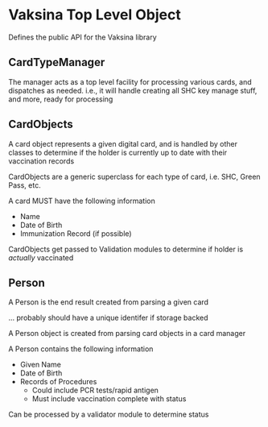 # Vaksina Top Level Object

Defines the public API for the Vaksina library

## CardTypeManager

The manager acts as a top level facility for processing various cards, and dispatches
as needed. i.e., it will handle creating all SHC key manage stuff, and more, ready for
processing

## CardObjects

A card object represents a given digital card, and is handled by other classes to
determine if the holder is currently up to date with their vaccination records

CardObjects are a generic superclass for each type of card, i.e. SHC, Green Pass, etc.

A card MUST have the following information

- Name
- Date of Birth
- Immunization Record (if possible)

CardObjects get passed to Validation modules to determine if holder is *actually* vaccinated

## Person

A Person is the end result created from parsing a given card

... probably should have a unique identifer if storage backed

A Person object is created from parsing card objects in a card manager

A Person contains the following information

- Given Name
- Date of Birth
- Records of Procedures
  - Could include PCR tests/rapid antigen
  - Must include vaccination complete with status

Can be processed by a validator module to determine status
